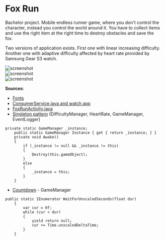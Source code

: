 # Fox Run
Bachelor project. Mobile endless runner game, where you don't control the character, instead you control the world around it. 
You have to collect items and use the right item at the right time to destroy obstacles and save the fox.

Two versions of application exists. First one with linear increasing difficulty. Another one with adaptive difficulty affected 
by heart rate provided by Samsung Gear S3 watch.

![screenshot](https://i.imgur.com/hGrjdlI.png)\
![screenshot](https://i.imgur.com/eV3qp1k.jpg)\
![screenshot](https://i.imgur.com/cu9xCm6.jpg)

**Sources**:
 - [Fonts](https://fonts.google.com/)
 - [ConsumerService.java and watch app](https://stackoverflow.com/questions/40233692/how-to-integrate-samsung-gear-steps-in-android-application/40529913#40529913)
 - [FoxRunActivity.java](https://forum.unity.com/threads/problem-with-start-bind-service-plugin.347728/)
 - [Singleton pattern](https://blog.mzikmund.com/2019/01/a-modern-singleton-in-unity/) (DifficultyManager, HeartRate, GameManager, EventLogger)
```
private static GameManager _instance;
    public static GameManager Instance { get { return _instance; } }
    private void Awake()
    {
        if (_instance != null && _instance != this)
        {
            Destroy(this.gameObject);
        }
        else
        {
            _instance = this;
        }
    }
```
 - [Countdown](http://nickithansen.dk/waitforseconds-and-time-timescale-0/ ) - GameManager
```
public static IEnumerator WaitForUnscaledSeconds(float dur)
    {
        var cur = 0f;
        while (cur < dur)
        {
            yield return null;
            cur += Time.unscaledDeltaTime;
        }
    }
```
